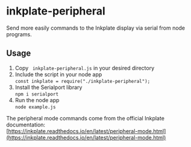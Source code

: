 # inkplate-peripheral
Send more easily commands to the Inkplate display via serial from node programs.

## Usage  
1. Copy ``` inkplate-peripheral.js``` in your desired directory
2. Include the script in your node app   
``` const inkplate = require("./inkplate-peripheral"); ```   
3. Install the Serialport library   
``` npm i serialport ```   
4. Run the node app   
``` node example.js ```   

   
The peripheral mode commands come from the official Inkplate documentation:   
[https://inkplate.readthedocs.io/en/latest/peripheral-mode.html](https://inkplate.readthedocs.io/en/latest/peripheral-mode.html)
